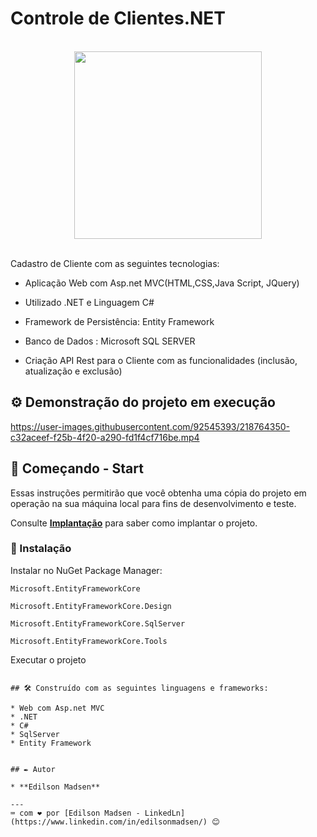 # Controle de Clientes.NET
<br>
<div align="center">
  <img src="https://user-images.githubusercontent.com/92545393/218763711-08ef0585-3bca-4476-92cd-864de575788f.jpg" width="300px"/>
</div>
<br>

Cadastro de Cliente com as seguintes tecnologias:


* Aplicação Web com Asp.net MVC(HTML,CSS,Java Script, JQuery)


* Utilizado .NET e Linguagem C#


* Framework de Persistência: Entity Framework


* Banco de Dados : Microsoft SQL SERVER


* Criação API Rest para o Cliente com as funcionalidades (inclusão, atualização e exclusão)


## ⚙️ Demonstração do projeto em execução
https://user-images.githubusercontent.com/92545393/218764350-c32aceef-f25b-4f20-a290-fd1f4cf716be.mp4


## 🚀 Começando - Start


Essas instruções permitirão que você obtenha uma cópia do projeto em operação na sua máquina local para fins de desenvolvimento e teste.

Consulte **[Implantação](#-implanta%C3%A7%C3%A3o)** para saber como implantar o projeto.


### 🔧 Instalação

Instalar no NuGet Package Manager:

```
Microsoft.EntityFrameworkCore
```

```
Microsoft.EntityFrameworkCore.Design
```
```
Microsoft.EntityFrameworkCore.SqlServer
```
```
Microsoft.EntityFrameworkCore.Tools
```

Executar o projeto
```

## 🛠️ Construído com as seguintes linguagens e frameworks:

* Web com Asp.net MVC
* .NET
* C#
* SqlServer
* Entity Framework


## ✒️ Autor

* **Edilson Madsen**

---
⌨️ com ❤️ por [Edilson Madsen - LinkedLn](https://www.linkedin.com/in/edilsonmadsen/) 😊

